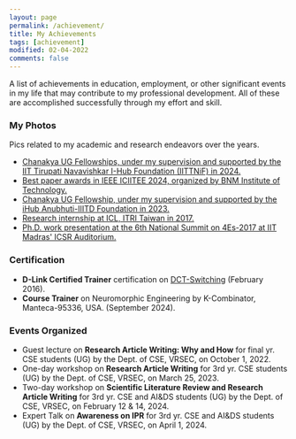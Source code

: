 ```yaml
---
layout: page
permalink: /achievement/
title: My Achievements
tags: [achievement]
modified: 02-04-2022
comments: false
---
```


A list of achievements in education, employment, or other significant events in my life that may contribute to my professional development. All of these are accomplished successfully through my effort and skill.

### My Photos

Pics related to my academic and research endeavors over the years.
* [Chanakya UG Fellowships, under my supervision and supported by the IIT Tirupati Navavishkar I-Hub Foundation (IITTNiF) in 2024.]()
* [Best paper awards in IEEE ICIITEE 2024, organized by BNM Institute of Technology.]()
* [Chanakya UG Fellowship, under my supervision and supported by the iHub Anubhuti-IIITD Foundation in 2023.]()
* [Research internship at ICL, ITRI Taiwan in 2017.](https://photos.app.goo.gl/GZpkzyWV9TGkHKPK6)
* [Ph.D. work presentation at the 6th National Summit on 4Es-2017 at IIT Madras' ICSR Auditorium.](https://photos.app.goo.gl/pg1DydevNRAypfq4A)

### Certification

* **D-Link Certified Trainer** certification on [DCT-Switching](https://photos.app.goo.gl/z3ZzoufRXzSFD49SA) (February 2016).
* **Course Trainer** on Neuromorphic Engineering by K-Combinator, Manteca-95336, USA. (September 2024). 

### Events Organized

* Guest lecture on **Research Article Writing: Why and How** for final yr. CSE students (UG) by the Dept. of CSE, VRSEC, on October 1, 2022.
* One-day workshop on **Research Article Writing** for 3rd yr. CSE students (UG) by the Dept. of CSE, VRSEC, on March 25, 2023.
* Two-day workshop on **Scientific Literature Review and Research Article Writing** for 3rd yr. CSE and AI&DS students (UG) by the Dept. of CSE, VRSEC, on February 12 & 14, 2024.
* Expert Talk on **Awareness on IPR** for 3rd yr. CSE and AI&DS students (UG) by the Dept. of CSE, VRSEC, on April 1, 2024. 


